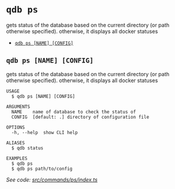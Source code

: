 `qdb ps`
========

gets status of the database based on the current directory (or path otherwise specified). otherwise, it displays all docker statuses

* [`qdb ps [NAME] [CONFIG]`](#qdb-ps-name-config)

## `qdb ps [NAME] [CONFIG]`

gets status of the database based on the current directory (or path otherwise specified). otherwise, it displays all docker statuses

```
USAGE
  $ qdb ps [NAME] [CONFIG]

ARGUMENTS
  NAME    name of database to check the status of
  CONFIG  [default: .] directory of configuration file

OPTIONS
  -h, --help  show CLI help

ALIASES
  $ qdb status

EXAMPLES
  $ qdb ps
  $ qdb ps path/to/config
```

_See code: [src/commands/ps/index.ts](https://github.com/trulyronak/qudb/blob/v1.2.0/src/commands/ps/index.ts)_

